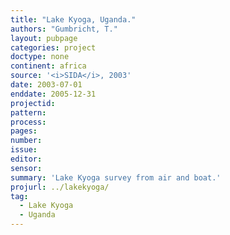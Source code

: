 ```yaml
---
title: "Lake Kyoga, Uganda."
authors: "Gumbricht, T."
layout: pubpage
categories: project
doctype: none
continent: africa
source: '<i>SIDA</i>, 2003'
date: 2003-07-01
enddate: 2005-12-31
projectid:
pattern:
process:
pages:
number:
issue:
editor:
sensor:
summary: 'Lake Kyoga survey from air and boat.'
projurl: ../lakekyoga/
tag:
  - Lake Kyoga
  - Uganda
---
```

